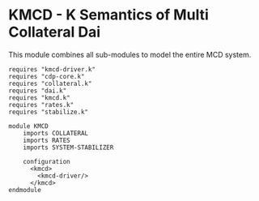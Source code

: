 KMCD - K Semantics of Multi Collateral Dai
==========================================

This module combines all sub-modules to model the entire MCD system.

```k
requires "kmcd-driver.k"
requires "cdp-core.k"
requires "collateral.k"
requires "dai.k"
requires "kmcd.k"
requires "rates.k"
requires "stabilize.k"

module KMCD
    imports COLLATERAL
    imports RATES
    imports SYSTEM-STABILIZER

    configuration
      <kmcd>
        <kmcd-driver/>
      </kmcd>
endmodule
```
